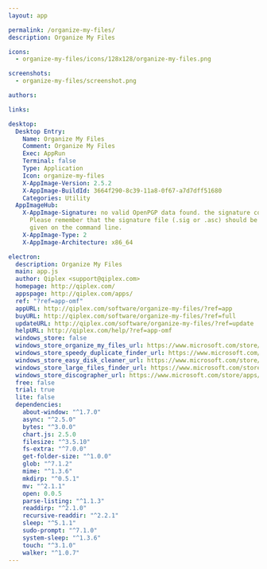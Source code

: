 ```yaml
---
layout: app

permalink: /organize-my-files/
description: Organize My Files

icons:
  - organize-my-files/icons/128x128/organize-my-files.png

screenshots:
  - organize-my-files/screenshot.png

authors:

links:

desktop:
  Desktop Entry:
    Name: Organize My Files
    Comment: Organize My Files
    Exec: AppRun
    Terminal: false
    Type: Application
    Icon: organize-my-files
    X-AppImage-Version: 2.5.2
    X-AppImage-BuildId: 3664f290-8c39-11a8-0f67-a7d7dff51680
    Categories: Utility
  AppImageHub:
    X-AppImage-Signature: no valid OpenPGP data found. the signature could not be verified.
      Please remember that the signature file (.sig or .asc) should be the first file
      given on the command line.
    X-AppImage-Type: 2
    X-AppImage-Architecture: x86_64

electron:
  description: Organize My Files
  main: app.js
  author: Qiplex <support@qiplex.com>
  homepage: http://qiplex.com/
  appspage: http://qiplex.com/apps/
  ref: "?ref=app-omf"
  appURL: http://qiplex.com/software/organize-my-files/?ref=app
  buyURL: http://qiplex.com/software/organize-my-files/?ref=full
  updateURL: http://qiplex.com/software/organize-my-files/?ref=update
  helpURL: http://qiplex.com/help/?ref=app-omf
  windows_store: false
  windows_store_organize_my_files_url: https://www.microsoft.com/store/apps/9N36DR4W9PJP
  windows_store_speedy_duplicate_finder_url: https://www.microsoft.com/store/apps/9MT428MVHV8K
  windows_store_easy_disk_cleaner_url: https://www.microsoft.com/store/apps/9N7KK6L448HT
  windows_store_large_files_finder_url: https://www.microsoft.com/store/apps/9PN2WR148TZX
  windows_store_discographer_url: https://www.microsoft.com/store/apps/9PGFQKP8TC37
  free: false
  trial: true
  lite: false
  dependencies:
    about-window: "^1.7.0"
    async: "^2.5.0"
    bytes: "^3.0.0"
    chart.js: 2.5.0
    filesize: "^3.5.10"
    fs-extra: "^7.0.0"
    get-folder-size: "^1.0.0"
    glob: "^7.1.2"
    mime: "^1.3.6"
    mkdirp: "^0.5.1"
    mv: "^2.1.1"
    open: 0.0.5
    parse-listing: "^1.1.3"
    readdirp: "^2.1.0"
    recursive-readdir: "^2.2.1"
    sleep: "^5.1.1"
    sudo-prompt: "^7.1.0"
    system-sleep: "^1.3.6"
    touch: "^3.1.0"
    walker: "^1.0.7"
---
```

